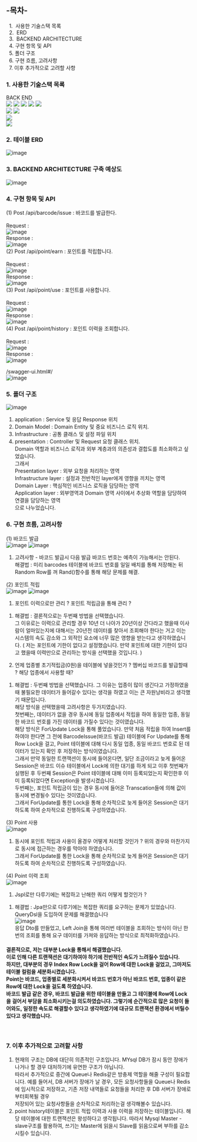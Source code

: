 
## -목차-
&nbsp;&nbsp;1.  사용한 기술스택 목록
<br>
&nbsp;&nbsp;2.  ERD
<br>
&nbsp;&nbsp;3.  BACKEND ARCHITECTURE
<br>
&nbsp;&nbsp;4.   구현 항목 및 API
<br>
&nbsp;&nbsp;5.   폴더 구조
<br>
&nbsp;&nbsp;6.   구현 흐름, 고려사항
<br>
&nbsp;&nbsp;7.   이후 추가적으로 고려할 사항
<br>

### 1. 사용한 기술스택 목록
BACK END<br/>
<img src="https://img.shields.io/badge/java-007396?style=for-the-badge&logo=Java&logoColor=white">
<img src="https://img.shields.io/badge/Spring Boot-6DB33F?style=for-the-badge&logo=Spring Boot&logoColor=white">
<img src="https://img.shields.io/badge/MySQL-007396?style=for-the-badge&logo=MySQL&logoColor=white">
<img src="https://img.shields.io/badge/AWS-007396?style=for-the-badge&logo=amazonaws&logoColor=white">
<img src="https://img.shields.io/badge/Spring data Jpa-231F20?style=for-the-badge&logo=Spring data Jpa&logoColor=white">  
<img src="https://img.shields.io/badge/Spring Validation-6DB33F?style=for-the-badge&logo=Spring Validation&logoColor=white">
<img src="https://img.shields.io/badge/Spring hateoas-231F20?style=for-the-badge&logo=Spring hateoas&logoColor=white">  
<img src="https://img.shields.io/badge/Swagger-231F20?style=for-the-badge&logo=Swagger&logoColor=white">  
<img src="https://img.shields.io/badge/querydsl-4479A1?style=for-the-badge&logo=querydsl&logoColor=white">

### 2. 테이블 ERD
![image](https://user-images.githubusercontent.com/31757314/180645966-59c0225e-98a3-49f6-830a-e1b04fbcf54d.png)

### 3. BACKEND ARCHITECTURE 구축 예상도
![image](https://user-images.githubusercontent.com/31757314/180651252-7a739d6b-69e4-419c-afb3-3fae12f87d46.png)

### 4. 구현 항목 및 API
(1) Post /api/barcode/issue : 바코드를 발급한다.<br/>
<br/>Request : <br/>
![image](https://user-images.githubusercontent.com/31757314/180654915-04add0ec-c3bb-454f-b2e6-539edaf6bdfc.png)
<br/>Response : <br/>
![image](https://user-images.githubusercontent.com/31757314/180654982-6653cbfa-76d0-4998-91a1-a3dcafecd7bf.png)
<br/>
(2) Post /api/point/earn : 포인트를 적립합니다.<br/>
<br/>Request : <br/>
![image](https://user-images.githubusercontent.com/31757314/180655163-1a184486-06a4-4429-8923-b6f64ef97492.png)
<br/>Response : <br/>
![image](https://user-images.githubusercontent.com/31757314/180655187-a96ac22c-66ac-4321-bc08-cf0b69901af4.png)
<br/>
(3) Post /api/point/use : 포인트를 사용합니다.<br/>
<br/>Request : <br/>
![image](https://user-images.githubusercontent.com/31757314/180655203-ac5ddefa-acee-4036-89be-f331fe86d7ce.png)
<br/>Response : <br/>
![image](https://user-images.githubusercontent.com/31757314/180655220-7c86cc9f-97bd-422a-a6f7-258d657f94ab.png)
<br/>
(4) Post /api/point/history : 포인트 이력을 조회합니다.<br/>
<br/>Request : <br/>
![image](https://user-images.githubusercontent.com/31757314/180655254-67b9e6ad-8952-4bbd-bd48-e072d74703c9.png)
<br/>Response : <br/>
![image](https://user-images.githubusercontent.com/31757314/180655274-cc088c93-b4f4-419c-a4a4-c5869677a7cf.png)
<br/> 

/swagger-ui.html#/<br/>
![image](https://user-images.githubusercontent.com/31757314/180652161-ec7c5c11-4980-428f-9084-e9043ed2a48b.png)

### 5. 폴더 구조
![image](https://user-images.githubusercontent.com/31757314/180652094-c07a789e-4868-4856-889d-de32e63c9b11.png)<br/>
1) application : Service 및 응답 Response 위치 <br/>
2) Domain Model : Domain Entity 및 중요 비즈니스 로직 위치.<br/>
3) Infrastructure : 공통 클래스 및 설정 파일 위치<br/>
4) presentation : Controller 및 Request 요청 클래스 위치.<br/>
Domain 역할과 비즈니스 로직과 외부 계층과의 의존성과 결합도를 최소화하고 싶었습니다.<br/>
그래서 <br/>
Presentation layer : 외부 요청을 처리하는 영역<br/>
Infrastructure layer : 설정과 전반적인 layer에게 영향을 끼치는 영역<br/>
Domain Layer : 핵심적인 비즈니스 로직을 담당하는 영역<br/>
Application layer : 외부영역과 Domain 영역 사이에서 추상화 역할을 담당하여 연결을 담당하는 영역<br/>
으로 나누었습니다.<br/>

### 6. 구현 흐름, 고려사항
(1) 바코드 발급<br/>
![image](https://user-images.githubusercontent.com/31757314/183233769-af038746-1928-4a0e-9337-a7330ddd2494.png)
![image](https://user-images.githubusercontent.com/31757314/183233779-b40891a1-7e07-40f0-8ffc-f9d9fa3072fe.png)

1. 고려사항 - 바코드 발급시 다음 발급 바코드 번호는 예측이 가능해서는 안된다.<br/>
   해결법   : 미리 barcodes 테이블에 바코드 번호를 일일 배치를 통해 저장해논 뒤 Random Row를 꺼 Rand()함수를 통해 해당 문제를 해결.<br/>

(2) 포인트 적립<br/>
![image](https://user-images.githubusercontent.com/31757314/183233876-bf5bf100-771a-45e3-bf29-245cebf27837.png)
![image](https://user-images.githubusercontent.com/31757314/183233905-dede7402-5537-4c1d-a1a1-8173d32210f9.png)

1. 포인트 이력으로만 관리 ? 포인트 적립금을 통해 관리 ?<br/>
1) 해결법 : 결론적으로는 두번째 방법을 선택했습니다.<br/>
그 이유로는 이력으로 관리할 경우 10년 더 나아가 20년이상 간다라고 했을때 이사람이 얼마있는지에 대해서는 20년전 데이터를 찾아서 조회해야 한다는 거고 이는 시스템의 속도 감소와 그 외적인 요소에 너무 많은 영향을 받는다고 생각하였습니다. ( 저는 포인트에 기한이 없다고 설정했습니다. 만약 포인트에 대한 기한이 있다고 했을때 이력만으로 관리하는 방식을 선택했을 것입니다. )<br/>
2. 언제 업종별 초기적립금(0원)을 테이블에 넣을것인가 ? 멤버십 바코드를 발급할때 ? 해당 업종에서 사용할 때?<br/>
1) 해결법 : 두번째 방법을 선택했습니다. 그 이유는 업종이 많이 생긴다고 가정하였을때 불필요한 데이터가 들어갈수 있다는 생각을 하였고 이는 큰 자원낭비라고 생각했기 때문입니다.<br/>
해당 방식을 선택했을때 고려사항은 두가지였습니다.<br/>
첫번째는, 데이터가 없을 경우 동시에 동일 업종에서 적립을 하여 동일한 업종, 동일한 바코드 번호를 가진 데이터를 가질수 있다는 것이였습니다.<br/>
해당 방식은 ForUpdate Lock을 통해 풀었습니다. 만약 처음 적립을 하여 Insert를 하여야 한다면 그 전에 BarcodeIssue(바코드 발급) 테이블에 For Update를 통해 Row Lock을 걸고, Point 테이블에 대해 다시 동일 업종, 동일 바코드 번호로 된 데이터가 있는지 확인 후 저장하는 방식이였습니다. <br/>그래서 만약 동일한 트랜잭션이 동시에 들어온다면, 일단 조금이라고 늦게 들어온 Session은 바코드 이슈 테이블에서 Lock에 의한 대기를 하게 되고 이후 첫번째가 실행된 후 두번째 Session은 Point 테이블에 대해 이미 등록되었는지 확인한후 이미 등록되었다면 Exception을 발생시켰습니다.<br/>
두번째는, 포인트 적립금이 있는 경우 동시에 들어온 Transcation들에 의해 값이 동시에 변경될수 있다는 것이였습니다.<br/> 그래서 ForUpdate를 통한 Lock을 통해 순차적으로 늦게 들어온 Session은 대기하도록 하여 순차적으로 진행하도록 구성하였습니다.<br/>

(3) Point 사용<br/>
![image](https://user-images.githubusercontent.com/31757314/183234091-6b2d3210-9a12-466c-b6f5-4d700217114c.png)

1. 동시에 포인트 적립과 사용이 올경우 어떻게 처리할 것인가 ?
위의 경우와 마찬가지로 동시에 접근하는 경우를 막아야 하였습니다.<br/> 
그래서 ForUpdate를 통한 Lock을 통해 순차적으로 늦게 들어온 Session은 대기하도록 하여 순차적으로 진행하도록 구성하였습니다.<br/>

(4) Point 이력 조회<br/>
![image](https://user-images.githubusercontent.com/31757314/183234118-f29c3a79-40e1-40ca-909c-54c138b3e96e.png)

1. Jspl로만 다루기에는 복잡하고 난해한 쿼리 어떻게 할것인가 ?
1) 해결법 : Jpa만으로 다루기에는 복잡한 쿼리를 요구하는 문제가 있었습니다. QueryDsl을 도입하여 문제를 해결했습니다<br/>
![image](https://user-images.githubusercontent.com/31757314/183234164-6684138c-4264-4074-a882-010489a722cc.png)<br/>
응답 Dto를 만들었고, Left Join을 통해 여러번 테이블을 조회하는 방식이 아닌 한번의 조회를 통해 요구 데이터를 가져와 응답하는 방식으로 최적화하였습니다.<br/>


#### 결론적으로, 저는 대부분 Lock을 통해서 해결했습니다. <br/>이로 인해 다른 트랜잭션은 대기하여야 하기에 전반적인 속도가 느려질수 있습니다.<br/> 하지만, 대부분의 경우 Index Row Lock을 걸어 Row에 대한 Lock을 걸었고, 그마저도 테이블 컬럼을 세분화시켰습니다. <br/>Point는 바코드, 업종별로 세분화시켜서 바코드 번호가 아닌 바코드 번호, 업종이 같은 Row에 대한 Lock을 걸도록 하였습니다. <br/>바코드 발급 같은 경우, 바코드 발급을 위한 테이블을 만들고 그 테이블에 Row에 Lock을 걸어서 부담을 최소화시키는걸 의도하였습니다. 그렇기에 순간적으로 많은 요청이 들어와도, 일정한 속도로 해결할수 있다고 생각하였기에 대규모 트랜잭션 환경에서 버틸수 있다고 생각했습니다.
<br/>

### 7. 이후 추가적으로 고려할 사항
1. 현재의 구조는 DB에 대단히 의존적인 구조입니다. MYsql DB가 잠시 동안 장애가 나거나 할 경우 대처하기에 유연한 구조가 아닙니다.<br/>
   따라서 추가적으로 중간에 Queue나 Redis같은 방충제 역할을 해줄 구성이 필요합니다.
   예를 들어서, DB 서버가 장애가 날 경우, 모든 요청사항들을 Queue나 Redis에 임시적으로 저장하고, 기존 저장 내역들로 요청들을 처리한 후 DB 서버가 장애로부터회복될 경우<br/>
   저장되어 있는 요청사항들을 순차적으로 처리하는걸 생각해볼수 있습니다.
2. point history테이블은 포인트 적립 이력과 사용 이력을 저장하는 테이블입니다. 해당 테이블에 대한 트랜잭션은 왕성하다고 생각됩니다. 따라서 Mysql Master - slave구조를 활용하여, 쓰기는 Master에 읽을시 Slave를 읽음으로써 부하를 감소시킬수 있습니다.

